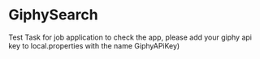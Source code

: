 # GiphySearch
Test Task for job  application to check the app, please add your giphy api key to local.properties with the name GiphyAPiKey)
